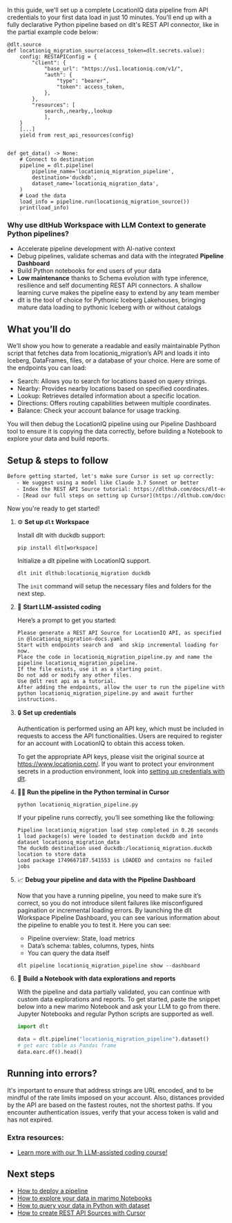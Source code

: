 In this guide, we'll set up a complete LocationIQ data pipeline from API credentials to your first data load in just 10 minutes. You'll end up with a fully declarative Python pipeline based on dlt's REST API connector, like in the partial example code below:

```python-outcome
@dlt.source
def locationiq_migration_source(access_token=dlt.secrets.value):
    config: RESTAPIConfig = {
        "client": {
            "base_url": "https://us1.locationiq.com/v1/",
            "auth": {
                "type": "bearer",
                "token": access_token,
            },
        },
        "resources": [
            search,,nearby,,lookup
            ],
    }
    [...]
    yield from rest_api_resources(config)


def get_data() -> None:
    # Connect to destination
    pipeline = dlt.pipeline(
        pipeline_name='locationiq_migration_pipeline',
        destination='duckdb',
        dataset_name='locationiq_migration_data', 
    )
    # Load the data
    load_info = pipeline.run(locationiq_migration_source())
    print(load_info) 
```

### Why use dltHub Workspace with LLM Context to generate Python pipelines?

- Accelerate pipeline development with AI-native context
- Debug pipelines, validate schemas and data with the integrated **Pipeline Dashboard**
- Build Python notebooks for end users of your data
- **Low maintenance** thanks to Schema evolution with type inference, resilience and self documenting REST API connectors. A shallow learning curve makes the pipeline easy to extend by any team member
- dlt is the tool of choice for Pythonic Iceberg Lakehouses, bringing mature data loading to pythonic Iceberg with or without catalogs

## What you’ll do

We’ll show you how to generate a readable and easily maintainable Python script that fetches data from locationiq_migration’s API and loads it into Iceberg, DataFrames, files, or a database of your choice. Here are some of the endpoints you can load:

- Search: Allows you to search for locations based on query strings.
- Nearby: Provides nearby locations based on specified coordinates.
- Lookup: Retrieves detailed information about a specific location.
- Directions: Offers routing capabilities between multiple coordinates.
- Balance: Check your account balance for usage tracking.

You will then debug the LocationIQ pipeline using our Pipeline Dashboard tool to ensure it is copying the data correctly, before building a Notebook to explore your data and build reports.

## Setup & steps to follow

```default
Before getting started, let's make sure Cursor is set up correctly:
   - We suggest using a model like Claude 3.7 Sonnet or better
   - Index the REST API Source tutorial: https://dlthub.com/docs/dlt-ecosystem/verified-sources/rest_api/ and add it to context as **@dlt rest api**
   - [Read our full steps on setting up Cursor](https://dlthub.com/docs/dlt-ecosystem/llm-tooling/cursor-restapi#23-configuring-cursor-with-documentation)
```

Now you're ready to get started!

1. ⚙️ **Set up `dlt` Workspace**
    
    Install dlt with duckdb support:
    ```shell
    pip install dlt[workspace]
    ```

    Initialize a dlt pipeline with LocationIQ support.
    ```shell
    dlt init dlthub:locationiq_migration duckdb
    ```

    The `init` command will setup the necessary files and folders for the next step.
    
2. 🤠 **Start LLM-assisted coding**
    
    Here’s a prompt to get you started:
    
    ```prompt
    Please generate a REST API Source for LocationIQ API, as specified in @locationiq_migration-docs.yaml 
    Start with endpoints search and  and skip incremental loading for now. 
    Place the code in locationiq_migration_pipeline.py and name the pipeline locationiq_migration_pipeline. 
    If the file exists, use it as a starting point. 
    Do not add or modify any other files. 
    Use @dlt rest api as a tutorial. 
    After adding the endpoints, allow the user to run the pipeline with python locationiq_migration_pipeline.py and await further instructions.
    ```

    
3. 🔒 **Set up credentials** 
    
    Authentication is performed using an API key, which must be included in requests to access the API functionalities. Users are required to register for an account with LocationIQ to obtain this access token.
    
    To get the appropriate API keys, please visit the original source at https://www.locationiq.com/.
    If you want to protect your environment secrets in a production environment, look into [setting up credentials with dlt](https://dlthub.com/docs/walkthroughs/add_credentials).
    
4. 🏃‍♀️ **Run the pipeline in the Python terminal in Cursor**
    
    ```shell
    python locationiq_migration_pipeline.py
    ```
    
    If your pipeline runs correctly, you’ll see something like the following:
    
    ```shell
    Pipeline locationiq_migration load step completed in 0.26 seconds
    1 load package(s) were loaded to destination duckdb and into dataset locationiq_migration_data
    The duckdb destination used duckdb:/locationiq_migration.duckdb location to store data
    Load package 1749667187.541553 is LOADED and contains no failed jobs
    ```
    
5. 📈 **Debug your pipeline and data with the Pipeline Dashboard**

    Now that you have a running pipeline, you need to make sure it’s correct, so you do not introduce silent failures like misconfigured pagination or incremental loading errors. By launching the dlt Workspace Pipeline Dashboard, you can see various information about the pipeline to enable you to test it. Here you can see:
    - Pipeline overview: State, load metrics
    - Data’s schema: tables, columns, types, hints
    - You can query the data itself
    
    ```shell
    dlt pipeline locationiq_migration_pipeline show --dashboard
    ```
    
6. 🐍 **Build a Notebook with data explorations and reports**

    With the pipeline and data partially validated, you can continue with custom data explorations and reports. To get started, paste the snippet below into a new marimo Notebook and ask your LLM to go from there. Jupyter Notebooks and regular Python scripts are supported as well.

    
    ```python
    import dlt

   data = dlt.pipeline("locationiq_migration_pipeline").dataset()
   # get earc table as Pandas frame
   data.earc.df().head()
    ```

## Running into errors?

It's important to ensure that address strings are URL encoded, and to be mindful of the rate limits imposed on your account. Also, distances provided by the API are based on the fastest routes, not the shortest paths. If you encounter authentication issues, verify that your access token is valid and has not expired.

### Extra resources:

- [Learn more with our 1h LLM-assisted coding course!](https://www.youtube.com/watch?v=GGid70rnJuM)

## Next steps

- [How to deploy a pipeline](https://dlthub.com/docs/walkthroughs/deploy-a-pipeline)
- [How to explore your data in marimo Notebooks](https://dlthub.com/docs/general-usage/dataset-access/marimo)
- [How to query your data in Python with dataset](https://dlthub.com/docs/general-usage/dataset-access/dataset)
- [How to create REST API Sources with Cursor](https://dlthub.com/docs/dlt-ecosystem/llm-tooling/cursor-restapi)